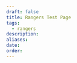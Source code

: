 ```yaml
---
draft: false
title: Rangers Test Page
tags:
  - rangers
description: 
aliases: 
date: 
order:
---
```

